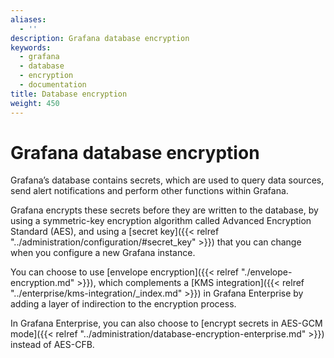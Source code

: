 ```yaml
---
aliases:
  - ''
description: Grafana database encryption
keywords:
  - grafana
  - database
  - encryption
  - documentation
title: Database encryption
weight: 450
---
```


# Grafana database encryption

Grafana’s database contains secrets, which are used to query data sources, send alert notifications and perform other functions within Grafana.

Grafana encrypts these secrets before they are written to the database, by using a symmetric-key encryption algorithm called Advanced Encryption Standard (AES), and using a [secret key]({{< relref "../administration/configuration/#secret_key" >}}) that you can change when you configure a new Grafana instance.

You can choose to use [envelope encryption]({{< relref "./envelope-encryption.md" >}}), which complements a [KMS integration]({{< relref "../enterprise/kms-integration/_index.md" >}}) in Grafana Enterprise by adding a layer of indirection to the encryption process.

In Grafana Enterprise, you can also choose to [encrypt secrets in AES-GCM mode]({{< relref "../administration/database-encryption-enterprise.md" >}}) instead of AES-CFB.
